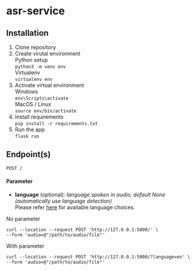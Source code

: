 # asr-service

## Installation

1. Clone repository
2. Create virutal environment <br>
Python setup <br>
`python3 -m venv env` <br>
Virtualenv <br>
`virtualenv env`
3. Activate virtual environment <br>
Windows <br>
`env\Scripts\activate` <br>
MacOS / Linux <br>
`source env/bin/activate`
4. Install requirements <br>
`pip install -r requirements.txt`
5. Run the app <br>
`flask run`

## Endpoint(s)

`POST /`
#### <b>Parameter</b>
* **language** (optional): _language spoken in audio, default None (automatically use language detection)_ <br>
Please refer [here](https://github.com/openai/whisper#available-models-and-languages) for available language choices.

No parameter
```
curl --location --request POST 'http://127.0.0.1:5000/' \
--form 'audio=@"/path/to/audio/file"'
```

With parameter
```
curl --location --request POST 'http://127.0.0.1:5000/?language=en' \
--form 'audio=@"/path/to/audio/file"'
```
